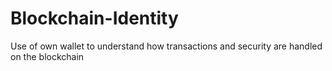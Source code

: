 # Blockchain-Identity
Use of own wallet to understand how transactions and security are handled on the blockchain 
